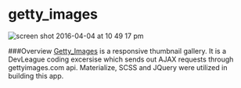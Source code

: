 # getty_images

![screen shot 2016-04-04 at 10 49 17 pm](https://cloud.githubusercontent.com/assets/14135082/14277539/430c468c-fabf-11e5-9632-7557199d253f.png)

###Overview
[Getty_Images](http://rizort218.github.io/getty-images/#!) is a responsive thumbnail gallery. It is a DevLeague coding excersise which sends out AJAX requests through gettyimages.com api. Materialize, SCSS and JQuery were utilized in building this app.

